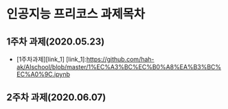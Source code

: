 # 인공지능 프리코스 과제목차

## 1주차 과제(2020.05.23)
* [1주차과제][link_1]
[link_1]:https://github.com/hah-ak/AIschool/blob/master/1%EC%A3%BC%EC%B0%A8%EA%B3%BC%EC%A0%9C.ipynb
## 2주차 과제(2020.06.07)
